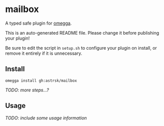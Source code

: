 <!--

When uploading your plugin to github/gitlab
start your repo name with "omegga-"

example: https://github.com/astrsk/omegga-mailbox

Your plugin will be installed via omegga install gh:astrsk/mailbox

-->

# mailbox

A typed safe plugin for [omegga](https://github.com/brickadia-community/omegga).

This is an auto-generated README file. Please change it before publishing your plugin!

Be sure to edit the script in `setup.sh` to configure your plugin on install, or
remove it entirely if it is unnecessary.

## Install

`omegga install gh:astrsk/mailbox`

_TODO: more steps...?_

## Usage

_TODO: include some usage information_
